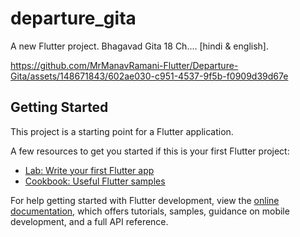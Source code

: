 # departure_gita

A new Flutter project. Bhagavad Gita 18 Ch.... [hindi & english].



https://github.com/MrManavRamani-Flutter/Departure-Gita/assets/148671843/602ae030-c951-4537-9f5b-f0909d39d67e



## Getting Started

This project is a starting point for a Flutter application.

A few resources to get you started if this is your first Flutter project:

- [Lab: Write your first Flutter app](https://docs.flutter.dev/get-started/codelab)
- [Cookbook: Useful Flutter samples](https://docs.flutter.dev/cookbook)

For help getting started with Flutter development, view the
[online documentation](https://docs.flutter.dev/), which offers tutorials,
samples, guidance on mobile development, and a full API reference.
